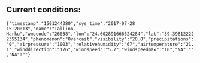 ## Current conditions: 
 ``` {"timestamp":"1501244380","sys_time":"2017-07-28 15:20:13","name":"Tallinn-Harku","wmocode":"26038","lon":"24.602891666624284","lat":"59.398122222355134","phenomenon":"Overcast","visibility":"20.0","precipitations":"0","airpressure":"1003","relativehumidity":"67","airtemperature":"21.1","winddirection":"176","windspeed":"5.7","windspeedmax":"10","NA":"","NA":""} ```
